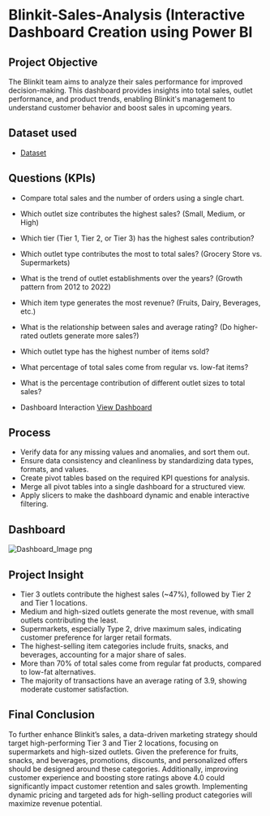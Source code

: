 # Blinkit-Sales-Analysis (Interactive Dashboard Creation using Power BI
## Project Objective
The Blinkit team aims to analyze their sales performance for improved decision-making. This dashboard provides insights into total sales, outlet performance, and product trends, enabling Blinkit's management to understand customer behavior and boost sales in upcoming years.

## Dataset used
- <a href="https://github.com/ShivaniBhosale1407/Blinkit-Data-Analysis-Dashboard/blob/main/BlinkIT%20Grocery%20Data.xlsx">Dataset</a>

## Questions (KPIs)
- Compare total sales and the number of orders using a single chart.
- Which outlet size contributes the highest sales? (Small, Medium, or High)
- Which tier (Tier 1, Tier 2, or Tier 3) has the highest sales contribution?
- Which outlet type contributes the most to total sales? (Grocery Store vs. Supermarkets)
- What is the trend of outlet establishments over the years? (Growth pattern from 2012 to 2022)
- Which item type generates the most revenue? (Fruits, Dairy, Beverages, etc.)
- What is the relationship between sales and average rating? (Do higher-rated outlets generate more sales?)
- Which outlet type has the highest number of items sold?
- What percentage of total sales come from regular vs. low-fat items?
- What is the percentage contribution of different outlet sizes to total sales?


-  Dashboard Interaction <a href="https://github.com/ShivaniBhosale1407/Blinkit-Data-Analysis-Dashboard/blob/main/Dashboard_Image.png.jpeg">View Dashboard</a>

## Process
- Verify data for any missing values and anomalies, and sort them out.
- Ensure data consistency and cleanliness by standardizing data types, formats, and values.
- Create pivot tables based on the required KPI questions for analysis.
- Merge all pivot tables into a single dashboard for a structured view.
- Apply slicers to make the dashboard dynamic and enable interactive filtering.

## Dashboard

![Dashboard_Image png](https://github.com/user-attachments/assets/a4167656-27ec-4e6d-b558-d4538ab7bbcb)


## Project Insight
- Tier 3 outlets contribute the highest sales (~47%), followed by Tier 2 and Tier 1 locations.
- Medium and high-sized outlets generate the most revenue, with small outlets contributing the least.
- Supermarkets, especially Type 2, drive maximum sales, indicating customer preference for larger retail formats.
- The highest-selling item categories include fruits, snacks, and beverages, accounting for a major share of sales.
- More than 70% of total sales come from regular fat products, compared to low-fat alternatives.
- The majority of transactions have an average rating of 3.9, showing moderate customer satisfaction.

## Final Conclusion
To further enhance Blinkit’s sales, a data-driven marketing strategy should target high-performing Tier 3 and Tier 2 locations, focusing on supermarkets and high-sized outlets. Given the preference for fruits, snacks, and beverages, promotions, discounts, and personalized offers should be designed around these categories. Additionally, improving customer experience and boosting store ratings above 4.0 could significantly impact customer retention and sales growth. Implementing dynamic pricing and targeted ads for high-selling product categories will maximize revenue potential.
